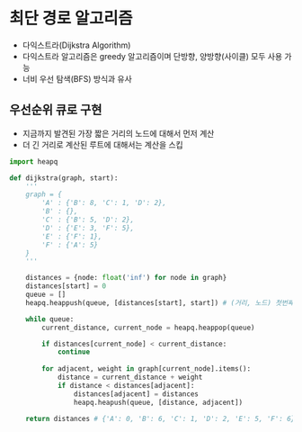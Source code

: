 
# 최단 경로 알고리즘

- 다익스트라(Dijkstra Algorithm)
- 다익스트라 알고리즘은 greedy 알고리즘이며 단방향, 양방향(사이클) 모두 사용 가능
- 너비 우선 탐색(BFS) 방식과 유사

## 우선순위 큐로 구현

- 지금까지 발견된 가장 짧은 거리의 노드에 대해서 먼저 계산
- 더 긴 거리로 계산된 루트에 대해서는 계산을 스킵

```python
import heapq

def dijkstra(graph, start):
    '''
    graph = {
        'A' : {'B': 8, 'C': 1, 'D': 2},
        'B' : {},
        'C' : {'B': 5, 'D': 2},
        'D' : {'E': 3, 'F': 5},
        'E' : {'F': 1},
        'F' : {'A': 5}
    }
    '''

    distances = {node: float('inf') for node in graph}
    distances[start] = 0
    queue = []
    heapq.heappush(queue, [distances[start], start]) # (거리, 노드) 첫번째 값으로 정렬 됨(거리로 정렬이 됨)

    while queue:
        current_distance, current_node = heapq.heappop(queue)

        if distances[current_node] < current_distance:
            continue
        
        for adjacent, weight in graph[current_node].items():
            distance = current_distance + weight
            if distance < distances[adjacent]:
                distances[adjacent] = distances
                heapq.heapush(queue, [distance, adjacent])

    return distances # {'A': 0, 'B': 6, 'C': 1, 'D': 2, 'E': 5, 'F': 6}
```